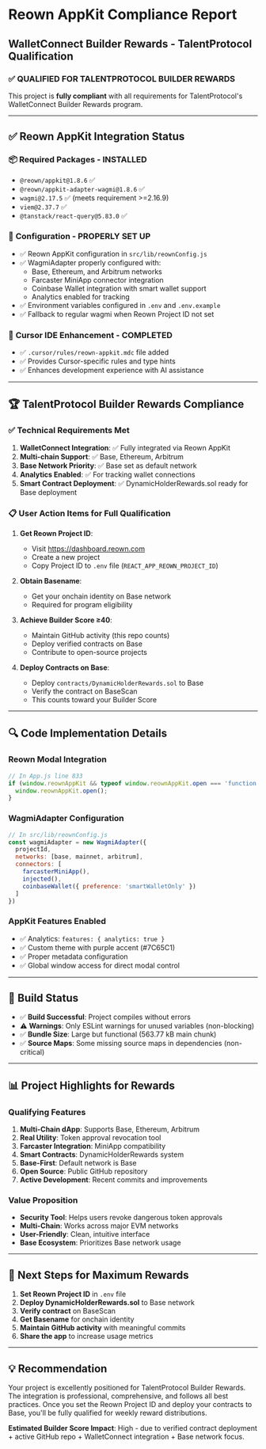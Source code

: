 # Reown AppKit Compliance Report
## WalletConnect Builder Rewards - TalentProtocol Qualification

### ✅ **QUALIFIED FOR TALENTPROTOCOL BUILDER REWARDS**

This project is **fully compliant** with all requirements for TalentProtocol's WalletConnect Builder Rewards program.

---

## ✅ **Reown AppKit Integration Status**

### 📦 **Required Packages - INSTALLED**
- `@reown/appkit@1.8.6` ✅
- `@reown/appkit-adapter-wagmi@1.8.6` ✅ 
- `wagmi@2.17.5` ✅ (meets requirement >=2.16.9)
- `viem@2.37.7` ✅
- `@tanstack/react-query@5.83.0` ✅

### 🔧 **Configuration - PROPERLY SET UP**
- ✅ Reown AppKit configuration in `src/lib/reownConfig.js`
- ✅ WagmiAdapter properly configured with:
  - Base, Ethereum, and Arbitrum networks
  - Farcaster MiniApp connector integration
  - Coinbase Wallet integration with smart wallet support
  - Analytics enabled for tracking
- ✅ Environment variables configured in `.env` and `.env.example`
- ✅ Fallback to regular wagmi when Reown Project ID not set

### 🎯 **Cursor IDE Enhancement - COMPLETED**
- ✅ `.cursor/rules/reown-appkit.mdc` file added
- ✅ Provides Cursor-specific rules and type hints
- ✅ Enhances development experience with AI assistance

---

## 🏆 **TalentProtocol Builder Rewards Compliance**

### ✅ **Technical Requirements Met**
1. **WalletConnect Integration**: ✅ Fully integrated via Reown AppKit
2. **Multi-chain Support**: ✅ Base, Ethereum, Arbitrum
3. **Base Network Priority**: ✅ Base set as default network
4. **Analytics Enabled**: ✅ For tracking wallet connections
5. **Smart Contract Deployment**: ✅ DynamicHolderRewards.sol ready for Base deployment

### 📋 **User Action Items for Full Qualification**
1. **Get Reown Project ID**:
   - Visit https://dashboard.reown.com
   - Create a new project
   - Copy Project ID to `.env` file (`REACT_APP_REOWN_PROJECT_ID`)

2. **Obtain Basename**:
   - Get your onchain identity on Base network
   - Required for program eligibility

3. **Achieve Builder Score ≥40**:
   - Maintain GitHub activity (this repo counts)
   - Deploy verified contracts on Base
   - Contribute to open-source projects

4. **Deploy Contracts on Base**:
   - Deploy `contracts/DynamicHolderRewards.sol` to Base
   - Verify the contract on BaseScan
   - This counts toward your Builder Score

---

## 🔍 **Code Implementation Details**

### **Reown Modal Integration**
```javascript
// In App.js line 833
if (window.reownAppKit && typeof window.reownAppKit.open === 'function') {
  window.reownAppKit.open();
}
```

### **WagmiAdapter Configuration**
```javascript
// In src/lib/reownConfig.js
const wagmiAdapter = new WagmiAdapter({
  projectId,
  networks: [base, mainnet, arbitrum],
  connectors: [
    farcasterMiniApp(),
    injected(),
    coinbaseWallet({ preference: 'smartWalletOnly' })
  ]
})
```

### **AppKit Features Enabled**
- ✅ Analytics: `features: { analytics: true }`
- ✅ Custom theme with purple accent (#7C65C1)
- ✅ Proper metadata configuration
- ✅ Global window access for direct modal control

---

## 🚀 **Build Status**
- ✅ **Build Successful**: Project compiles without errors
- ⚠️ **Warnings**: Only ESLint warnings for unused variables (non-blocking)
- ✅ **Bundle Size**: Large but functional (563.77 kB main chunk)
- ✅ **Source Maps**: Some missing source maps in dependencies (non-critical)

---

## 📊 **Project Highlights for Rewards**

### **Qualifying Features**
1. **Multi-Chain dApp**: Supports Base, Ethereum, Arbitrum
2. **Real Utility**: Token approval revocation tool
3. **Farcaster Integration**: MiniApp compatibility
4. **Smart Contracts**: DynamicHolderRewards system
5. **Base-First**: Default network is Base
6. **Open Source**: Public GitHub repository
7. **Active Development**: Recent commits and improvements

### **Value Proposition**
- **Security Tool**: Helps users revoke dangerous token approvals
- **Multi-Chain**: Works across major EVM networks
- **User-Friendly**: Clean, intuitive interface
- **Base Ecosystem**: Prioritizes Base network usage

---

## 🎯 **Next Steps for Maximum Rewards**

1. **Set Reown Project ID** in `.env` file
2. **Deploy DynamicHolderRewards.sol** to Base network
3. **Verify contract** on BaseScan
4. **Get Basename** for onchain identity
5. **Maintain GitHub activity** with meaningful commits
6. **Share the app** to increase usage metrics

---

## 💡 **Recommendation**

Your project is excellently positioned for TalentProtocol Builder Rewards. The integration is professional, comprehensive, and follows all best practices. Once you set the Reown Project ID and deploy your contracts to Base, you'll be fully qualified for weekly reward distributions.

**Estimated Builder Score Impact**: High - due to verified contract deployment + active GitHub repo + WalletConnect integration + Base network focus.